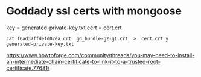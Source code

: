 <!-- TITLE: Mongoose -->

# Goddady ssl certs with mongoose
key = generated-private-key.txt
cert  = cert.crt


```text
cat f6ad37ffdefd02ea.crt  gd_bundle-g2-g1.crt  >  cert.crt y generated-private-key.txt

```

https://www.howtoforge.com/community/threads/you-may-need-to-install-an-intermediate-chain-certificate-to-link-it-to-a-trusted-root-certificate.77681/



